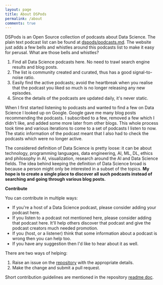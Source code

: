```yaml
---
layout: page
title: About DSPods
permalink: /about
comments: true
---
```


DSPods is an Open Source collection of podcasts about Data Science. The plain text podcast list can be found at [dspods/podcasts.md](https://github.com/TrigonaMinima/dspods/blob/gh-pages/podcasts.md). The website just adds a few bells and whistles around this podcasts list to make it easy for perusal. What are those bells and whistles?

1. Find all Data Science podcasts here. No need to trawl search engine results and blog posts.
2. The list is community created and curated, thus has a good signal-to-noise ratio.
3. Easily find the active podcasts; avoid the heartbreak when you realise that the podcast you liked so much is no longer releasing any new episodes.
4. Since the details of the podcasts are updated daily, it's never static.


When I first started listening to podcasts and wanted to find a few on Data Science I looked up on Google. Google gave me many blog posts recommending the podcasts. I subscribed to a few, removed a few which I didn't like, and added some more later from other blogs. This whole process took time and various iterations to come to a set of podcasts I listen to now. The static information of the podcast meant that I also had to check the podcasts which were no longer active.

The considered definition of Data Science is pretty loose: it can be about technology, programming languages, data engineering, AI, ML, DL, ethics and philosophy in AI, visualization, research around the AI and Data Science fields. The idea behind keeping the definition of Data Science broad is because a person might only be interested in a subset of the topics. **My hope is to create a single place to discover all such podcasts instead of searching and going through various blog posts.**

**Contribute**

You can contribute in multiple ways:

- If you're a host of a Data Science podcast, please consider adding your podcast here.
- If you listen to a podcast not mentioned here, please consider adding that podcast here. It'll help others discover that podcast and give the podcast creators much needed promotion.
- If you (host, or a listener) think that some information about a podcast is wrong then you can help too.
- If you have any suggestion then I'd like to hear about it as well.

There are two ways of helping:

1. Raise an issue on the [repository](https://github.com/TrigonaMinima/dspods) with the appropriate details.
2. Make the change and submit a pull request.

Short contribution guidelines are mentioned in the repository [readme doc](https://github.com/TrigonaMinima/dspods/blob/gh-pages/README.md).
